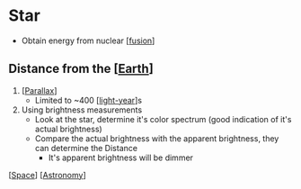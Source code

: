 # Star

- Obtain energy from nuclear [[fusion]]

## Distance from the [[Earth]]

1. [[Parallax]]
   - Limited to ~400 [[light-year]]s
2. Using brightness measurements
   - Look at the star, determine it's color spectrum (good indication of it's actual brightness)
   - Compare the actual brightness with the apparent brightness, they can determine the Distance
     - It's apparent brightness will be dimmer

[[Space]] [[Astronomy]]

[//begin]: # "Autogenerated link references for markdown compatibility"
[fusion]: fusion "Fusion"
[earth]: earth "Earth 🜨"
[parallax]: parallax "Parallax"
[light-year]: light-year "Light-year"
[space]: space "Space"
[astronomy]: astronomy "Astronomy"
[//end]: # "Autogenerated link references"

